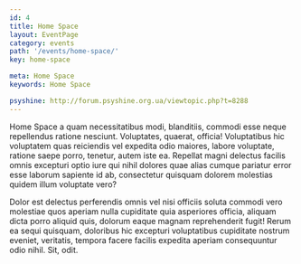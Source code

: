 ```yaml
---
id: 4
title: Home Space
layout: EventPage
category: events
path: '/events/home-space/'
key: home-space

meta: Home Space
keywords: Home Space

psyshine: http://forum.psyshine.org.ua/viewtopic.php?t=8288
---
```


Home Space a quam necessitatibus modi, blanditiis, commodi esse neque repellendus ratione nesciunt. Voluptates, quaerat, officia! Voluptatibus hic voluptatem quas reiciendis vel expedita odio maiores, labore voluptate, ratione saepe porro, tenetur, autem iste ea. Repellat magni delectus facilis omnis excepturi optio iure qui nihil dolores quae alias cumque pariatur error esse laborum sapiente id ab, consectetur quisquam dolorem molestias quidem illum voluptate vero?

Dolor est delectus perferendis omnis vel nisi officiis soluta commodi vero molestiae quos aperiam nulla cupiditate quia asperiores officia, aliquam dicta porro aliquid quis, dolorum eaque magnam reprehenderit fugit! Rerum ea sequi quisquam, doloribus hic excepturi voluptatibus cupiditate nostrum eveniet, veritatis, tempora facere facilis expedita aperiam consequuntur odio nihil. Sit, odit.
